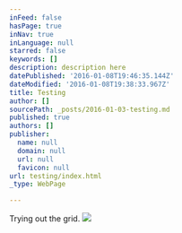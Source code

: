 ```yaml
---
inFeed: false
hasPage: true
inNav: true
inLanguage: null
starred: false
keywords: []
description: description here
datePublished: '2016-01-08T19:46:35.144Z'
dateModified: '2016-01-08T19:38:33.967Z'
title: Testing
author: []
sourcePath: _posts/2016-01-03-testing.md
published: true
authors: []
publisher:
  name: null
  domain: null
  url: null
  favicon: null
url: testing/index.html
_type: WebPage

---
```

Trying out the grid.  ![](https://the-grid-user-content.s3-us-west-2.amazonaws.com/58ffd933-6196-447b-92c7-0c8766470162.jpg)